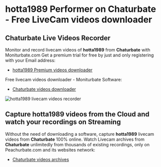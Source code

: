 # hotta1989 Performer on Chaturbate - Free LiveCam videos downloader

## Chaturbate Live Videos Recorder

Monitor and record livecam videos of **hotta1989** from **Chaturbate** with Moniturbate.com
Get a premium trial for free by just and only registering with your Email address:
* [hotta1989 Premium videos downloader](https://moniturbate.com/request-demo-licence-key.html)

Free livecam videos downloader - Moniturbate Software:
* [Chaturbate videos downloader](https://moniturbate.com/moniturbate-download-software.html)

![hotta1989 livecam videos recorder](https://peachurnet.com/templates/moniturbate-software.png)


## Capture hotta1989 videos from the Cloud and watch your recordings on Streaming

Without the need of downloading a software, capture **hotta1989** livecam videos from **Chaturbate** 100% online.
Watch Livecam archives from **Chaturbate** unlimitedly from thousands of existing recordings, only on Peachurbate.com and its websites network:
* [Chaturbate videos archives](https://peachurnet.com/)
